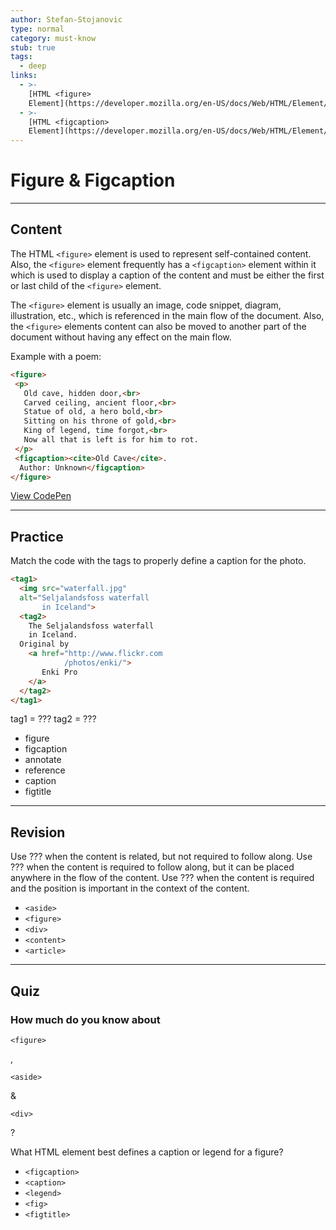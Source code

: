 ```yaml
---
author: Stefan-Stojanovic
type: normal
category: must-know
stub: true
tags:
  - deep
links:
  - >-
    [HTML <figure>
    Element](https://developer.mozilla.org/en-US/docs/Web/HTML/Element/figure){documentation}
  - >-
    [HTML <figcaption>
    Element](https://developer.mozilla.org/en-US/docs/Web/HTML/Element/figcaption){documentation}
---
```


# Figure & Figcaption


---

## Content

The HTML `<figure>` element is used to represent self-contained content. Also, the `<figure>` element frequently has a `<figcaption>` element within it which is used to display a caption of the content and must be either the first or last child of the `<figure>` element.

The `<figure>` element is usually an image, code snippet, diagram, illustration, etc., which is referenced in the main flow of the document. Also, the `<figure>` elements content can also be moved to another part of the document without having any effect on the main flow.

Example with a poem:

```html
<figure>
 <p>
   Old cave, hidden door,<br>
   Carved ceiling, ancient floor,<br>
   Statue of old, a hero bold,<br>
   Sitting on his throne of gold,<br>
   King of legend, time forgot,<br>
   Now all that is left is for him to rot.
 </p>
 <figcaption><cite>Old Cave</cite>.
  Author: Unknown</figcaption>
</figure>
```

[View CodePen](https://codepen.io/enkidevs/pen/YjqEWp)


---

## Practice

Match the code with the tags to properly define a caption for the photo.

```html
<tag1>
  <img src="waterfall.jpg"
  alt="Seljalandsfoss waterfall
       in Iceland">
  <tag2>
    The Seljalandsfoss waterfall
    in Iceland.
  Original by
    <a href="http://www.flickr.com
            /photos/enki/">
       Enki Pro
    </a>
  </tag2>
</tag1>
```

tag1 = ???
tag2 = ???

- figure
- figcaption
- annotate
- reference
- caption
- figtitle


---

## Revision

Use ??? when the content is related, but not required to follow along.
Use ??? when the content is required to follow along, but it can be placed anywhere in the flow of the content.
Use ??? when the content is required and the position is important in the context of the content.

- `<aside>`
- `<figure>`
- `<div>`
- `<content>`
- `<article>`


---

## Quiz

### How much do you know about


`<figure>`

, 

`<aside>`

 & 

`<div>`

?

What HTML element best defines a caption or legend for a figure?

- `<figcaption>`
- `<caption>`
- `<legend>`
- `<fig>`
- `<figtitle>`
